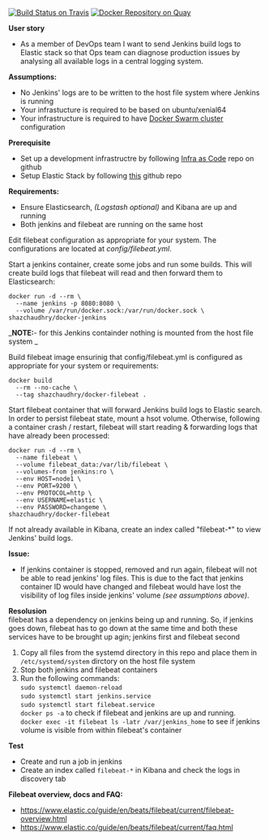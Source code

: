 [![Build Status on Travis](https://travis-ci.org/shazChaudhry/docker-filebeat.svg?branch=master "CI build on Travis")](https://travis-ci.org/shazChaudhry/docker-filebeat)
[![Docker Repository on Quay](https://quay.io/repository/shazchaudhry/docker-filebeat/status "Docker Repository on Quay")](https://quay.io/repository/shazchaudhry/docker-filebeat)

**User story**
* As a member of DevOps team I want to send Jenkins build logs to Elastic stack so that Ops team can diagnose production issues
by analysing all available logs in a central logging system.

**Assumptions:**
* No Jenkins' logs are to be written to the host file system where Jenkins is running
* Your infrastucture is required to be based on ubuntu/xenial64
* Your infrastructure is required to have [Docker Swarm cluster](https://docs.docker.com/get-started/part4/#understanding-swarm-clusters) configuration

**Prerequisite**
* Set up a development infrastructre by following [Infra as Code](https://github.com/shazChaudhry/infra) repo on github
* Setup Elastic Stack by following [this](https://github.com/shazChaudhry/logging) github repo

**Requirements:**
- Ensure Elasticsearch, _(Logstash optional)_ and Kibana are up and running
- Both jenkins and filebeat are running on the same host

Edit filebeat configuration as appropriate for your system. The configurations are located at _config/filebeat.yml_.

Start a jenkins container, create some jobs and run some builds. This will create build logs that filebeat will read and then forward them to Elasticsearch:
```
docker run -d --rm \
  --name jenkins -p 8080:8080 \
  --volume /var/run/docker.sock:/var/run/docker.sock \
shazchaudhry/docker-jenkins
```
_**NOTE:**- for this Jenkins containder nothing is mounted from the host file system _

Build filebeat image ensurinig that config/filebeat.yml is configured as appropriate for your system or requirements:
```
docker build
  --rm --no-cache \
  --tag shazchaudhry/docker-filebeat .
```
Start filebeat container that will forward Jenkins build logs to Elastic search. In order to persist filebeat state,
mount a hsot volume. Otherwise, following a container crash / restart, filebeat will start reading & forwarding logs
that have already been processed: <br>
```
docker run -d --rm \
  --name filebeat \
  --volume filebeat_data:/var/lib/filebeat \
  --volumes-from jenkins:ro \
  --env HOST=node1 \
  --env PORT=9200 \
  --env PROTOCOL=http \
  --env USERNAME=elastic \
  --env PASSWORD=changeme \
shazchaudhry/docker-filebeat
```

If not already available in Kibana, create an index called "filebeat-*" to view Jenkins' build logs.

**Issue:**
- If jenkins container is stopped, removed and run again, filebeat will not be able to read jenkins' log files. This is
due to the fact that jenkins container ID would have changed and filebeat would have lost the visibility of log files
inside jenkins' volume _(see assumptions above)_.

**Resolusion**<br>
filebeat has a dependency on jenkins being up and running. So, if jenkins goes down, filebeat has to go down at the same
time and both these services have to be brought up agin; jenkins first and filebeat second
1. Copy all files from the systemd directory in this repo and place them in `/etc/systemd/system` dirctory on the host
file system
2. Stop both jenkins and filebeat containers
3. Run the following commands: <br>
 `sudo systemctl daemon-reload`<br>
 `sudo systemctl start jenkins.service`<br>
 `sudo systemctl start filebeat.service`<br>
 `docker ps -a` to check if filebeat and jenkins are up and running. <br>
  `docker exec -it filebeat ls -latr /var/jenkins_home` to see if jenkins volume is visible from within filebeat's
  container<br>

**Test**
- Create and run a job in jenkins
- Create an index called `filebeat-*` in Kibana and check the logs in discovery tab


**Filebeat overview, docs and FAQ:**
- https://www.elastic.co/guide/en/beats/filebeat/current/filebeat-overview.html
- https://www.elastic.co/guide/en/beats/filebeat/current/faq.html
